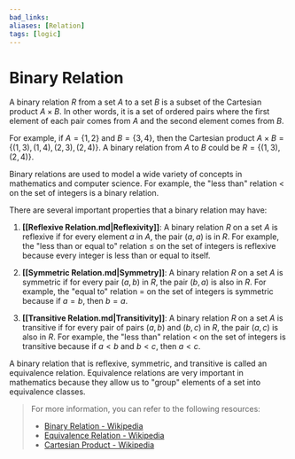 ```yaml
---
bad_links: 
aliases: [Relation]
tags: [logic]
---
```

# Binary Relation

A binary relation $R$ from a set $A$ to a set $B$ is a subset of the Cartesian product $A \times B$. In other words, it is a set of ordered pairs where the first element of each pair comes from $A$ and the second element comes from $B$. 

For example, if $A = \{1, 2\}$ and $B = \{3, 4\}$, then the Cartesian product $A \times B = \{(1, 3), (1, 4), (2, 3), (2, 4)\}$. A binary relation from $A$ to $B$ could be $R = \{(1, 3), (2, 4)\}$.

Binary relations are used to model a wide variety of concepts in mathematics and computer science. For example, the "less than" relation $<$ on the set of integers is a binary relation. 

There are several important properties that a binary relation may have:

1. **[[Reflexive Relation.md|Reflexivity]]**: A binary relation $R$ on a set $A$ is reflexive if for every element $a$ in $A$, the pair $(a, a)$ is in $R$. For example, the "less than or equal to" relation $\leq$ on the set of integers is reflexive because every integer is less than or equal to itself.

2. **[[Symmetric Relation.md|Symmetry]]**: A binary relation $R$ on a set $A$ is symmetric if for every pair $(a, b)$ in $R$, the pair $(b, a)$ is also in $R$. For example, the "equal to" relation $=$ on the set of integers is symmetric because if $a = b$, then $b = a$.

3. **[[Transitive Relation.md|Transitivity]]**: A binary relation $R$ on a set $A$ is transitive if for every pair of pairs $(a, b)$ and $(b, c)$ in $R$, the pair $(a, c)$ is also in $R$. For example, the "less than" relation $<$ on the set of integers is transitive because if $a < b$ and $b < c$, then $a < c$.

A binary relation that is reflexive, symmetric, and transitive is called an equivalence relation. Equivalence relations are very important in mathematics because they allow us to "group" elements of a set into equivalence classes.

> For more information, you can refer to the following resources:
> - [Binary Relation - Wikipedia](https://www.google.com/search?q=binary+relation+site:wikipedia.org)
> - [Equivalence Relation - Wikipedia](https://www.google.com/search?q=equivalence+relation+site:wikipedia.org)
> - [Cartesian Product - Wikipedia](https://www.google.com/search?q=cartesian+product+site:wikipedia.org)